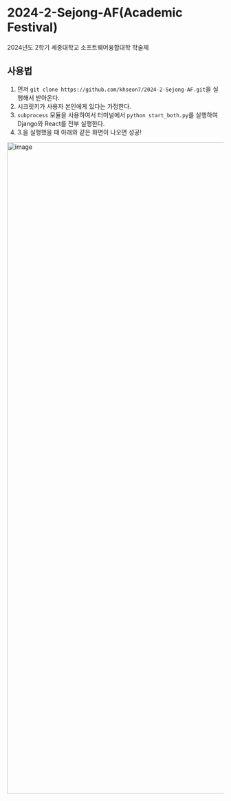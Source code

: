 # 2024-2-Sejong-AF(Academic Festival)
2024년도 2학기 세종대학교 소프트웨어융합대학 학술제
## 사용법
1. 먼저 `git clone https://github.com/khseon7/2024-2-Sejong-AF.git`을 실행해서 받아온다.
2. 시크릿키가 사용자 본인에게 있다는 가정한다.
3. `subprocess` 모듈을 사용하여서 터미널에서 `python start_both.py`를 실행하여 Django와 React를 전부 실행한다.
4. 3.을 실행했을 때 아래와 같은 화면이 나오면 성공!
<img width="1512" alt="image" src="https://github.com/user-attachments/assets/eba01c04-2325-49bb-9778-e375ecf59cfa">
